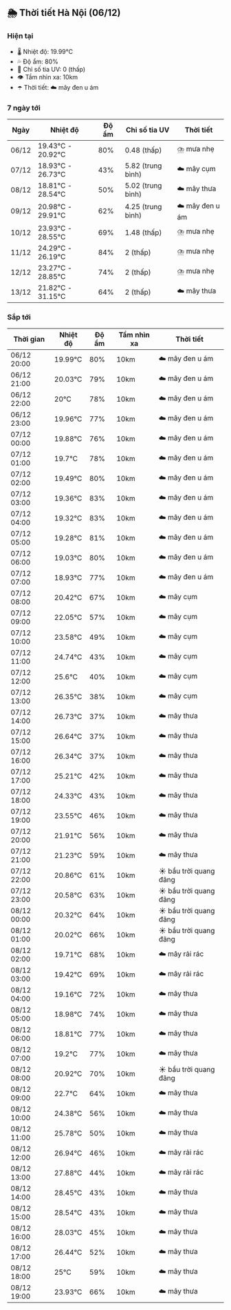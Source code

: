 ## 🌦️ Thời tiết Hà Nội (06/12)

### Hiện tại

- 🌡️ Nhiệt độ: 19.99℃
- 💦 Độ ẩm: 80%
- 🌟 Chỉ số tia UV: 0 (thấp)
- 👁️ Tầm nhìn xa: 10km
- ☂️ Thời tiết: ☁️ mây đen u ám

### 7 ngày tới

| Ngày | Nhiệt độ | Độ ẩm | Chỉ số tia UV | Thời tiết |
| --- | --- | --- | --- | --- |
| 06/12 | 19.43℃ - 20.92℃ | 80% | 0.48 (thấp) | ⛈️ mưa nhẹ |
| 07/12 | 18.93℃ - 26.73℃ | 43% | 5.82 (trung bình) | ☁️ mây cụm |
| 08/12 | 18.81℃ - 28.54℃ | 50% | 5.02 (trung bình) | ☁️ mây thưa |
| 09/12 | 20.98℃ - 29.91℃ | 62% | 4.25 (trung bình) | ☁️ mây đen u ám |
| 10/12 | 23.93℃ - 28.55℃ | 69% | 1.48 (thấp) | ⛈️ mưa nhẹ |
| 11/12 | 24.29℃ - 26.19℃ | 84% | 2 (thấp) | ⛈️ mưa nhẹ |
| 12/12 | 23.27℃ - 28.85℃ | 74% | 2 (thấp) | ⛈️ mưa nhẹ |
| 13/12 | 21.82℃ - 31.15℃ | 64% | 2 (thấp) | ☁️ mây thưa |

### Sắp tới

| Thời gian | Nhiệt độ | Độ ẩm | Tầm nhìn xa | Thời tiết |
| --- | --- | --- | --- | --- |
| 06/12 20:00 | 19.99℃ | 80% | 10km | ☁️ mây đen u ám |
| 06/12 21:00 | 20.03℃ | 79% | 10km | ☁️ mây đen u ám |
| 06/12 22:00 | 20℃ | 78% | 10km | ☁️ mây đen u ám |
| 06/12 23:00 | 19.96℃ | 77% | 10km | ☁️ mây đen u ám |
| 07/12 00:00 | 19.88℃ | 76% | 10km | ☁️ mây đen u ám |
| 07/12 01:00 | 19.7℃ | 78% | 10km | ☁️ mây đen u ám |
| 07/12 02:00 | 19.49℃ | 80% | 10km | ☁️ mây đen u ám |
| 07/12 03:00 | 19.36℃ | 83% | 10km | ☁️ mây đen u ám |
| 07/12 04:00 | 19.32℃ | 83% | 10km | ☁️ mây đen u ám |
| 07/12 05:00 | 19.28℃ | 81% | 10km | ☁️ mây đen u ám |
| 07/12 06:00 | 19.03℃ | 80% | 10km | ☁️ mây đen u ám |
| 07/12 07:00 | 18.93℃ | 77% | 10km | ☁️ mây đen u ám |
| 07/12 08:00 | 20.42℃ | 67% | 10km | ☁️ mây cụm |
| 07/12 09:00 | 22.05℃ | 57% | 10km | ☁️ mây cụm |
| 07/12 10:00 | 23.58℃ | 49% | 10km | ☁️ mây cụm |
| 07/12 11:00 | 24.74℃ | 43% | 10km | ☁️ mây cụm |
| 07/12 12:00 | 25.6℃ | 40% | 10km | ☁️ mây cụm |
| 07/12 13:00 | 26.35℃ | 38% | 10km | ☁️ mây cụm |
| 07/12 14:00 | 26.73℃ | 37% | 10km | ☁️ mây thưa |
| 07/12 15:00 | 26.64℃ | 37% | 10km | ☁️ mây thưa |
| 07/12 16:00 | 26.34℃ | 37% | 10km | ☁️ mây thưa |
| 07/12 17:00 | 25.21℃ | 42% | 10km | ☁️ mây thưa |
| 07/12 18:00 | 24.33℃ | 43% | 10km | ☁️ mây thưa |
| 07/12 19:00 | 23.55℃ | 46% | 10km | ☁️ mây thưa |
| 07/12 20:00 | 21.91℃ | 56% | 10km | ☁️ mây thưa |
| 07/12 21:00 | 21.23℃ | 59% | 10km | ☁️ mây thưa |
| 07/12 22:00 | 20.86℃ | 61% | 10km | ☀️ bầu trời quang đãng |
| 07/12 23:00 | 20.58℃ | 63% | 10km | ☀️ bầu trời quang đãng |
| 08/12 00:00 | 20.32℃ | 64% | 10km | ☀️ bầu trời quang đãng |
| 08/12 01:00 | 20.02℃ | 66% | 10km | ☀️ bầu trời quang đãng |
| 08/12 02:00 | 19.71℃ | 68% | 10km | ☁️ mây rải rác |
| 08/12 03:00 | 19.42℃ | 69% | 10km | ☁️ mây rải rác |
| 08/12 04:00 | 19.16℃ | 72% | 10km | ☁️ mây thưa |
| 08/12 05:00 | 18.98℃ | 74% | 10km | ☁️ mây thưa |
| 08/12 06:00 | 18.81℃ | 77% | 10km | ☁️ mây thưa |
| 08/12 07:00 | 19.2℃ | 77% | 10km | ☁️ mây thưa |
| 08/12 08:00 | 20.92℃ | 70% | 10km | ☀️ bầu trời quang đãng |
| 08/12 09:00 | 22.7℃ | 64% | 10km | ☁️ mây thưa |
| 08/12 10:00 | 24.38℃ | 56% | 10km | ☁️ mây thưa |
| 08/12 11:00 | 25.78℃ | 50% | 10km | ☁️ mây thưa |
| 08/12 12:00 | 26.94℃ | 46% | 10km | ☁️ mây rải rác |
| 08/12 13:00 | 27.88℃ | 44% | 10km | ☁️ mây rải rác |
| 08/12 14:00 | 28.45℃ | 43% | 10km | ☁️ mây thưa |
| 08/12 15:00 | 28.54℃ | 43% | 10km | ☁️ mây thưa |
| 08/12 16:00 | 28.03℃ | 45% | 10km | ☁️ mây thưa |
| 08/12 17:00 | 26.44℃ | 52% | 10km | ☁️ mây thưa |
| 08/12 18:00 | 25℃ | 59% | 10km | ☁️ mây thưa |
| 08/12 19:00 | 23.93℃ | 66% | 10km | ☁️ mây thưa |
